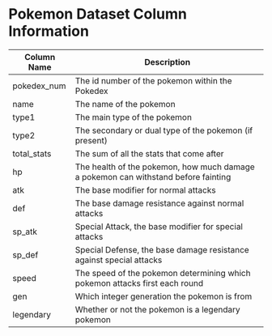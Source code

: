 # Pokemon Dataset Column Information

| Column Name | Description                                                                        |
|-------------|------------------------------------------------------------------------------------|
| pokedex_num | The id number of the pokemon within the Pokedex                                    |
| name        | The name of the pokemon                                                            |
| type1       | The main type of the pokemon                                                       |
| type2       | The secondary or dual type of the pokemon (if present)                             |
| total_stats | The sum of all the stats that come after                                           |
| hp          | The health of the pokemon, how much damage a pokemon can withstand before fainting |
| atk         | The base modifier for normal attacks                                               |
| def         | The base damage resistance against normal attacks                                  |
| sp_atk      | Special Attack, the base modifier for special attacks                              |
| sp_def      | Special Defense, the base damage resistance against special attacks                |
| speed       | The speed of the pokemon determining which pokemon attacks first each round        |
| gen         | Which integer generation the pokemon is from                                       |
| legendary   | Whether or not the pokemon is a legendary pokemon                                  |
